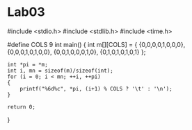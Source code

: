 # Lab03
#include <stdio.h>
#include <stdlib.h>
#include <time.h>

#define COLS 9
int main()
{
    int m[][COLS] = {
        {0,0,0,0,1,0,0,0},
        {0,0,0,1,0,1,0,0},
        {0,0,1,0,0,0,1,0},
        {0,1,0,1,0,1,0,1}
    };
    
    
    int *pi = *m;
    int i, mn = sizeof(m)/sizeof(int);
    for (i = 0; i < mn; ++i, ++pi)
    {
        printf("%6d%c", *pi, (i+1) % COLS ? '\t' : '\n');
    }

    return 0;
}
